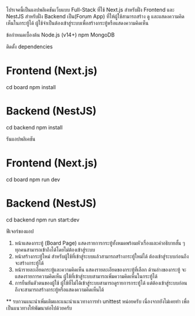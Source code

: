 โปรเจคนี้เป็นแอปพลิเคชันเว็บแบบ Full-Stack ที่ใช้ Next.js สำหรับฝั่ง Frontend และ NestJS สำหรับฝั่ง Backend เป็น(Forum App) ที่ให้ผู้ใช้สามารถสร้าง ดู และแสดงความคิดเห็นในกระทู้ได้ ผู้ใช้จำเป็นต้องเข้าสู่ระบบเพื่อสร้างกระทู้หรือแสดงความคิดเห็น

ข้อกำหนดเบื้องต้น
Node.js (v14+)
npm
MongoDB

ติดตั้ง dependencies

# Frontend (Next.js)

cd board
npm install

# Backend (NestJS)

cd backend
npm install

รันแอปพลิเคชัน

# Frontend (Next.js)

cd board
npm run dev

# Backend (NestJS)

cd backend
npm run start:dev

ฟีเจอร์ของแอป

1. หน้าแสดงกระทู้ (Board Page)
   แสดงรายการกระทู้ทั้งหมดพร้อมหัวเรื่องและคำอธิบายสั้น ๆ
   ทุกคนสามารถเข้าถึงได้โดยไม่ต้องเข้าสู่ระบบ
2. หน้าสร้างกระทู้ใหม่
   สำหรับผู้ใช้ที่เข้าสู่ระบบแล้วสามารถสร้างกระทู้ใหม่ได้
   ต้องเข้าสู่ระบบก่อนถึงจะสร้างกระทู้ได้
3. หน้ารายละเอียดกระทู้และความคิดเห็น
   แสดงรายละเอียดของกระทู้ที่เลือก
   ด้านล่างของกระทู้ จะแสดงรายการความคิดเห็น
   ผู้ใช้ที่เข้าสู่ระบบสามารถเพิ่มความคิดเห็นในกระทู้ได้
4. การยืนยันตัวตนของผู้ใช้
   ผู้ใช้ที่ไม่ได้เข้าสู่ระบบสามารถดูรายการกระทู้ได้ แต่ต้องเข้าสู่ระบบก่อนถึงจะสามารถสร้างกระทู้หรือแสดงความคิดเห็นได้

\*\*
รบกวนแนะนำเพิ่มเติมและแนะนำแนวทางการทำ unittest หน่อยครับ เนื่องจากยังไม่เคยทำ เพื่อเป็นแนวทางให้พัฒนาต่อไปด้วยครับ
